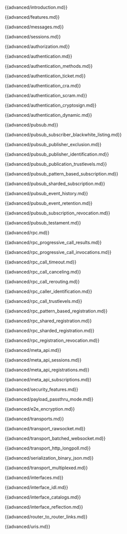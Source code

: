{{advanced/introduction.md}}

{{advanced/features.md}}

{{advanced/messages.md}}

{{advanced/sessions.md}}

{{advanced/authorization.md}}

{{advanced/authentication.md}}

{{advanced/authentication_methods.md}}

{{advanced/authentication_ticket.md}}

{{advanced/authentication_cra.md}}

{{advanced/authentication_scram.md}}

{{advanced/authentication_cryptosign.md}}

{{advanced/authentication_dynamic.md}}

{{advanced/pubsub.md}}

{{advanced/pubsub_subscriber_blackwhite_listing.md}}

{{advanced/pubsub_publisher_exclusion.md}}

{{advanced/pubsub_publisher_identification.md}}

{{advanced/pubsub_publication_trustlevels.md}}

{{advanced/pubsub_pattern_based_subscription.md}}

{{advanced/pubsub_sharded_subscription.md}}

{{advanced/pubsub_event_history.md}}

{{advanced/pubsub_event_retention.md}}

{{advanced/pubsub_subscription_revocation.md}}

{{advanced/pubsub_testament.md}}

{{advanced/rpc.md}}

{{advanced/rpc_progressive_call_results.md}}

{{advanced/rpc_progressive_call_invocations.md}}

{{advanced/rpc_call_timeout.md}}

{{advanced/rpc_call_canceling.md}}

{{advanced/rpc_call_rerouting.md}}

{{advanced/rpc_caller_identification.md}}

{{advanced/rpc_call_trustlevels.md}}

{{advanced/rpc_pattern_based_registration.md}}

{{advanced/rpc_shared_registration.md}}

{{advanced/rpc_sharded_registration.md}}

{{advanced/rpc_registration_revocation.md}}

{{advanced/meta_api.md}}

{{advanced/meta_api_sessions.md}}

{{advanced/meta_api_registrations.md}}

{{advanced/meta_api_subscriptions.md}}

{{advanced/security_features.md}}

{{advanced/payload_passthru_mode.md}}

{{advanced/e2e_encryption.md}}

{{advanced/transports.md}}

{{advanced/transport_rawsocket.md}}

{{advanced/transport_batched_websocket.md}}

{{advanced/transport_http_longpoll.md}}

{{advanced/serialization_binary_json.md}}

{{advanced/transport_multiplexed.md}}

{{advanced/interfaces.md}}

{{advanced/interface_idl.md}}

{{advanced/interface_catalogs.md}}

{{advanced/interface_reflection.md}}

{{advanced/router_to_router_links.md}}

{{advanced/uris.md}}
